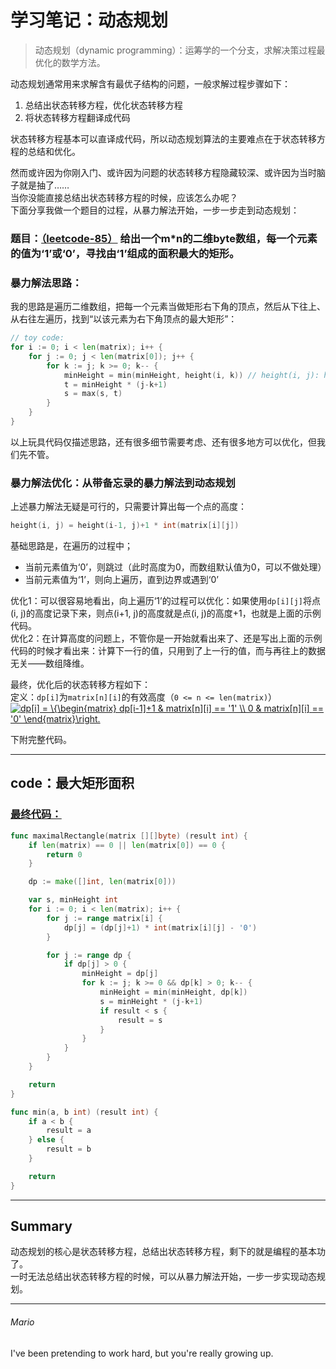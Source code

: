 # 学习笔记：动态规划  
> 动态规划（dynamic programming）：运筹学的一个分支，求解决策过程最优化的数学方法。  

动态规划通常用来求解含有最优子结构的问题，一般求解过程步骤如下：  
1. 总结出状态转移方程，优化状态转移方程
1. 将状态转移方程翻译成代码

状态转移方程基本可以直译成代码，所以动态规划算法的主要难点在于状态转移方程的总结和优化。  

然而或许因为你刚入门、或许因为问题的状态转移方程隐藏较深、或许因为当时脑子就是抽了……  
当你没能直接总结出状态转移方程的时候，应该怎么办呢？  
下面分享我做一个题目的过程，从暴力解法开始，一步一步走到动态规划：  
### 题目：[（leetcode-85）](https://leetcode-cn.com/problems/maximal-rectangle/)  给出一个m*n的二维byte数组，每一个元素的值为‘1’或‘0’，寻找由‘1’组成的面积最大的矩形。
### 暴力解法思路：
我的思路是遍历二维数组，把每一个元素当做矩形右下角的顶点，然后从下往上、从右往左遍历，找到“以该元素为右下角顶点的最大矩形”：
```go  
// toy code:  
for i := 0; i < len(matrix); i++ {
    for j := 0; j < len(matrix[0]); j++ {
        for k := j; k >= 0; k-- {
            minHeight = min(minHeight, height(i, k)) // height(i, j): height on point (i, j)
            t = minHeight * (j-k+1)
            s = max(s, t) 
        }
    }
}   
```
以上玩具代码仅描述思路，还有很多细节需要考虑、还有很多地方可以优化，但我们先不管。  
### 暴力解法优化：从带备忘录的暴力解法到动态规划
上述暴力解法无疑是可行的，只需要计算出每一个点的高度：
```go  
height(i, j) = height(i-1, j)+1 * int(matrix[i][j]) 
```
基础思路是，在遍历的过程中；
 - 当前元素值为‘0’，则跳过（此时高度为0，而数组默认值为0，可以不做处理）
 - 当前元素值为‘1’，则向上遍历，直到边界或遇到‘0’

优化1：可以很容易地看出，向上遍历‘1’的过程可以优化：如果使用```dp[i][j]```将点(i, j)的高度记录下来，则点(i+1, j)的高度就是点(i, j)的高度+1，也就是上面的示例代码。  
优化2：在计算高度的问题上，不管你是一开始就看出来了、还是写出上面的示例代码的时候才看出来：计算下一行的值，只用到了上一行的值，而与再往上的数据无关——数组降维。

最终，优化后的状态转移方程如下：  
定义：```dp[i]```为```matrix[n][i]```的有效高度（```0 <= n <= len(matrix)```）
<a href="https://www.codecogs.com/eqnedit.php?latex=dp[i]&space;=&space;\{\begin{matrix}&space;dp[i-1]&plus;1&space;&&space;matrix[n][i]&space;==&space;'1'&space;\\&space;0&space;&&space;matrix[n][i]&space;==&space;'0'&space;\end{matrix}\right." target="_blank"><img src="https://latex.codecogs.com/gif.latex?dp[i]&space;=&space;\{\begin{matrix}&space;dp[i-1]&plus;1&space;&&space;matrix[n][i]&space;==&space;'1'&space;\\&space;0&space;&&space;matrix[n][i]&space;==&space;'0'&space;\end{matrix}\right." title="dp[i] = \{\begin{matrix} dp[i-1]+1 & matrix[n][i] == '1' \\ 0 & matrix[n][i] == '0' \end{matrix}\right." /></a>

下附完整代码。

---  
## code：最大矩形面积
### [最终代码：](https://github.com/mats9693/leetcode/blob/master/Solutions/1-1000/1-100/81-90/85/main.go)
```go  
func maximalRectangle(matrix [][]byte) (result int) {
	if len(matrix) == 0 || len(matrix[0]) == 0 {
		return 0
	}

	dp := make([]int, len(matrix[0]))

	var s, minHeight int
	for i := 0; i < len(matrix); i++ {
		for j := range matrix[i] {
			dp[j] = (dp[j]+1) * int(matrix[i][j] - '0')
		}

		for j := range dp {
			if dp[j] > 0 {
				minHeight = dp[j]
				for k := j; k >= 0 && dp[k] > 0; k-- {
					minHeight = min(minHeight, dp[k])
					s = minHeight * (j-k+1)
					if result < s {
						result = s
					}
				}
			}
		}
	}

	return
}

func min(a, b int) (result int) {
	if a < b {
		result = a
	} else {
		result = b
	}

	return
}
```

--- 
## Summary  
动态规划的核心是状态转移方程，总结出状态转移方程，剩下的就是编程的基本功了。  
一时无法总结出状态转移方程的时候，可以从暴力解法开始，一步一步实现动态规划。

---
###### Mario
I've been pretending to work hard, but you're really growing up.
